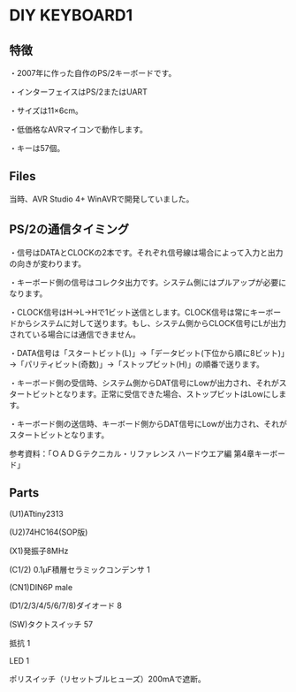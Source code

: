 # DIY KEYBOARD1
## 特徴

・2007年に作った自作のPS/2キーボードです。

・インターフェイスはPS/2またはUART

・サイズは11×6cm。

・低価格なAVRマイコンで動作します。

・キーは57個。

## Files

当時、AVR Studio 4+ WinAVRで開発していました。

## PS/2の通信タイミング

・信号はDATAとCLOCKの2本です。それぞれ信号線は場合によって入力と出力の向きが変わります。

・キーボード側の信号はコレクタ出力です。システム側にはプルアップが必要になります。

・CLOCK信号はH→L→Hで1ビット送信とします。CLOCK信号は常にキーボードからシステムに対して送ります。もし、システム側からCLOCK信号にLが出力されている場合には通信できません。

・DATA信号は「スタートビット(L)」→「データビット(下位から順に8ビット)」→「パリティビット(奇数)」→「ストップビット(H)」の順番で送ります。

・キーボード側の受信時、システム側からDAT信号にLowが出力され、それがスタートビットとなります。正常に受信できた場合、ストップビットはLowにします。

・キーボード側の送信時、キーボード側からDAT信号にLowが出力され、それがスタートビットとなります。

参考資料：「ＯＡＤＧテクニカル・リファレンス  ハードウエア編  第4章キーボード」

## Parts
(U1)ATtiny2313

(U2)74HC164(SOP版)

(X1)発振子8MHz

(C1/2) 0.1μF積層セラミックコンデンサ	 1	 

(CN1)DIN6P male	 

(D1/2/3/4/5/6/7/8)ダイオード	 8	 

(SW)タクトスイッチ	 57

抵抗	 1	 

LED	 1	 

ポリスイッチ（リセットブルヒューズ）200mAで遮断。


